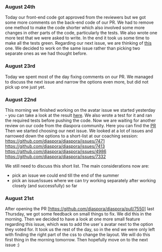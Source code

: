 ### August 24th ###
Today our front-end code got approved from the reviewers but we got some more comments on the back-end code of our PR. We had to remove one method to make the code shorter which also involved some more changes in other parts of the code, particularly the tests. We also wrote one more test that we were asked to write. In the end it took us some time to make all the tests green.
Regarding our next issue, we are thinking of [this](https://github.com/diaspora/diaspora/issues/1649) one. We decided to work on the same issue rather than picking two separate ones as we had thought before.

### August 23rd ###

Today we spent most of the day fixing comments on our PR.
We managed to discuss the next issue and narrow the options even more, but did not pick up one just yet.

### August 22nd ###

This morning we finished working on the avatar issue we started yesterday - you can take a look at the result [here](https://github.com/codebearsteam/daily-log/blob/master/assets/with_avatar_inline.png).
We also wrote a test for it and ran the required tests before pushing the code. Now we are waiting for another review on our code from the diaspora community. Here you can find the [PR](https://github.com/diaspora/diaspora/pull/7550)  
Then we started choosing our next issue. We looked at a lot of issues and narrowed down the options to a short-list at our coaching session:  
https://github.com/diaspora/diaspora/issues/7471  
https://github.com/diaspora/diaspora/issues/7413  
https://github.com/diaspora/diaspora/issues/4986  
https://github.com/diaspora/diaspora/issues/7332

We still need to discuss this short list. The main considerations now are:
* pick an issue we could end till the end of the summer
* pick an issue/issues where we can try working separately after working closely (and successfully) so far


### August 21st ###

After opening the PR [https://github.com/diaspora/diaspora/pull/7550] last Thursday, we got some feedback on small things to fix. We did this in the morning. Then we decided to have a look at one more small feature regarding this issue, which was to add the user´s avatar next to the option they voted for. It took us the rest of the day, so in the end we were only left with finding the right part of the css to change the layout. We will do this first thing in the morning tomorrow. Then hopefully move on to the next issue :)

